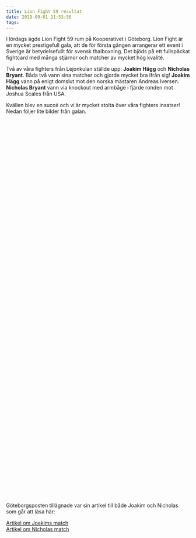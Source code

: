 ```yaml
---
title: Lion Fight 59 resultat
date: 2019-09-01 21:53:56
tags:
---
```


I lördags ägde Lion Fight 59 rum på Kooperativet i Göteborg. Lion Fight är en mycket prestigefull gala, att de för första gången arrangerar ett event i Sverige är betydelsefullt för svensk thaiboxning. Det bjöds på ett fullspäckat fightcard med många stjärnor och matcher av mycket hög kvalité.

Två av våra fighters från Lejonkulan ställde upp: **Joakim Hägg** och **Nicholas Bryant**. Båda två vann sina matcher och gjorde mycket bra ifrån sig! **Joakim Hägg** vann på enigt domslut mot den norska mästaren Andreas Iversen. **Nicholas Bryant** vann via knockout med armbåge i fjärde ronden mot Joshua Scales från USA.

Kvällen blev en succé och vi är mycket stolta över våra fighters insatser! Nedan följer lite bilder från galan.

<div style="width: 100%; margin: 0 auto; text-align: center; padding-bottom: 20px;">
	<div style="padding-top: 0px; width: 45%; margin: 0 auto; display: inline-block; max-height: 257px; overflow: hidden;">
		<a href="/2019/09/01/lion-fight-resultat/1.jpg"
		   class="fancybox"
		   title="Joakim Hägg"
	   	>
			<div
				style="background: url(/2019/09/01/lion-fight-resultat/1.jpg);
				       background-position: center center;
				       width: 100%;
				       height: 250px;
				       background-size: cover;"
			></div>
		</a>
	</div>
	<div style="padding-top: 0px; width: 45%; margin: 0 auto; display: inline-block; max-height: 257px; overflow: hidden;">
		<a href="/2019/09/01/lion-fight-resultat/2.jpg"
		   class="fancybox"
		   title="Nicholas Bryant segrar!"
	   	>
			<div
				style="background: url(/2019/09/01/lion-fight-resultat/2.jpg);
				       background-position: center center;
				       width: 100%;
				       height: 250px;
				       background-size: cover;"
			></div>
		</a>
	</div>
	<div style="padding-top: 0px; width: 45%; margin: 0 auto; display: inline-block; max-height: 257px; overflow: hidden;">
		<a href="/2019/09/01/lion-fight-resultat/3.jpg"
		   class="fancybox"
		   title="Nicholas Bryant"
	   	>
			<div
				style="background: url(/2019/09/01/lion-fight-resultat/3.jpg);
				       background-position: center center;
				       width: 100%;
				       height: 250px;
				       background-size: cover;"
			></div>
		</a>
	</div>
	<div style="padding-top: 0px; width: 45%; margin: 0 auto; display: inline-block; max-height: 257px; overflow: hidden;">
		<a href="/2019/09/01/lion-fight-resultat/4.jpg"
		   class="fancybox"
		   title="Nicholas Bryant vs Joshua Scales"
	   	>
			<div
				style="background: url(/2019/09/01/lion-fight-resultat/4.jpg);
				       background-position: center center;
				       width: 100%;
				       height: 250px;
				       background-size: cover;"
			></div>
		</a>
	</div>
	<div style="padding-top: 0px; width: 45%; margin: 0 auto; display: inline-block; max-height: 257px; overflow: hidden;">
		<a href="/2019/09/01/lion-fight-resultat/5.jpg"
		   class="fancybox"
		   title="Nicholas Bryant på väg in i ringen"
	   	>
			<div
				style="background: url(/2019/09/01/lion-fight-resultat/5.jpg);
				       background-position: center center;
				       width: 100%;
				       height: 250px;
				       background-size: cover;"
			></div>
		</a>
	</div>
	<div style="padding-top: 0px; width: 45%; margin: 0 auto; display: inline-block; max-height: 257px; overflow: hidden;">
		<a href="/2019/09/01/lion-fight-resultat/6.jpg"
		   class="fancybox"
		   title="Joakim Hägg vs Andreas Iversen"
	   	>
			<div
				style="background: url(/2019/09/01/lion-fight-resultat/6.jpg);
				       background-position: center center;
				       width: 100%;
				       height: 250px;
				       background-size: cover;"
			></div>
		</a>
	</div>
	<div style="padding-top: 0px; width: 45%; margin: 0 auto; display: inline-block; max-height: 257px; overflow: hidden;">
		<a href="/2019/09/01/lion-fight-resultat/7.jpg"
		   class="fancybox"
		   title="Nicholas Bryant med teamet"
	   	>
			<div
				style="background: url(/2019/09/01/lion-fight-resultat/7.jpg);
				       background-position: center center;
				       width: 100%;
				       height: 250px;
				       background-size: cover;"
			></div>
		</a>
	</div>
	<div style="padding-top: 0px; width: 45%; margin: 0 auto; display: inline-block; max-height: 257px; overflow: hidden;">
		<a href="/2019/09/01/lion-fight-resultat/8.jpg"
		   class="fancybox"
		   title="Joakim Hägg med teamet"
	   	>
			<div
				style="background: url(/2019/09/01/lion-fight-resultat/8.jpg);
				       background-position: center center;
				       width: 100%;
				       height: 250px;
				       background-size: cover;"
			></div>
		</a>
	</div>
</div>

Göteborgsposten tillägnade var sin artikel till både Joakim och Nicholas som går att läsa här:

[Artikel om Joakims match](https://www.gp.se/sport/h%C3%A4gg-segrade-i-lion-fight-p%C3%A5-hemmaplan-1.17650165)<br>
[Artikel om Nicholas match](https://www.gp.se/sport/bryant-gick-p%C3%A5-knock-inf%C3%B6r-hemmafansen-1.17653595)